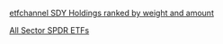 
[etfchannel SDY Holdings ranked by weight and amount](https://www.etfchannel.com/lists/?a=stockholdings&symbol=SDY)

[All Sector SPDR ETFs](https://www.sectorspdr.com/sectorspdr/sectors)
